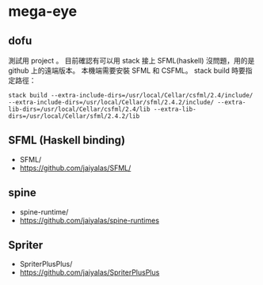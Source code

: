 # mega-eye

## dofu

測試用 project 。
目前確認有可以用 stack 接上 SFML(haskell) 沒問題，用的是 github 上的遠端版本。
本機端需要安裝 SFML 和 CSFML。 stack build 時要指定路徑：

```{.bash}
stack build --extra-include-dirs=/usr/local/Cellar/csfml/2.4/include/ --extra-include-dirs=/usr/local/Cellar/sfml/2.4.2/include/ --extra-lib-dirs=/usr/local/Cellar/csfml/2.4/lib --extra-lib-dirs=/usr/local/Cellar/sfml/2.4.2/lib
```

## SFML (Haskell binding)

+ SFML/
+ https://github.com/jaiyalas/SFML/

## spine

+ spine-runtime/
+ https://github.com/jaiyalas/spine-runtimes

## Spriter

+ SpriterPlusPlus/
+ https://github.com/jaiyalas/SpriterPlusPlus

